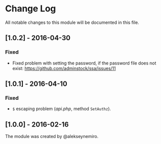# Change Log

All notable changes to this module will be documented in this file.

## [1.0.2] - 2016-04-30
### Fixed
- Fixed problem with setting the password, if the password file does not exist:
  https://github.com/adminstock/ssa/issues/11

## [1.0.1] - 2016-04-10
### Fixed
- `$` escaping problem (*api.php*, method `SetAuthz`).

## [1.0.0] - 2016-02-16
The module was created by @alekseynemiro.